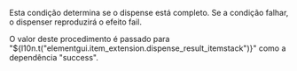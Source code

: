 Esta condição determina se o dispense está completo. Se a condição falhar, o dispenser reproduzirá o efeito fail.

O valor deste procedimento é passado para "${l10n.t("elementgui.item_extension.dispense_result_itemstack")}" como a dependência "success".